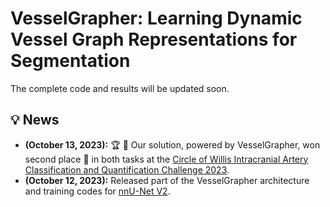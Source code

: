 # VesselGrapher: Learning Dynamic Vessel Graph Representations for Segmentation
The complete code and results will be updated soon.

## :bulb: News
* **(October 13, 2023):** :trophy: :tada: Our solution, powered by VesselGrapher, won second place 🥈 in both tasks at the [Circle of Willis Intracranial Artery Classification and Quantification Challenge 2023](https://crown.isi.uu.nl).
* **(October 12, 2023):** Released part of the VesselGrapher architecture and training codes for [nnU-Net V2](https://github.com/PengchengShi1220/NexToU/tree/NexToU_nnunetv2).
